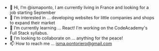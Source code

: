 - 👋 Hi, I’m @ismaponto, I am currently living in France and looking for a job starting September
- 👀 I’m interested in ... developing websites for little companies and shops to expand their market
- 🌱 I’m currently learning ... React! I'm working on the CodeAcademy's Full Stack syllabus. 
- 💞️ I’m looking to collaborate on ... anything for the peace!
- 📫 How to reach me ... isma.pontoriero@gmail.com


